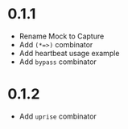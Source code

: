 # 0.1.1
* Rename Mock to Capture
* Add `(*=>)` combinator
* Add heartbeat usage example
* Add `bypass` combinator

# 0.1.2
* Add `uprise` combinator
